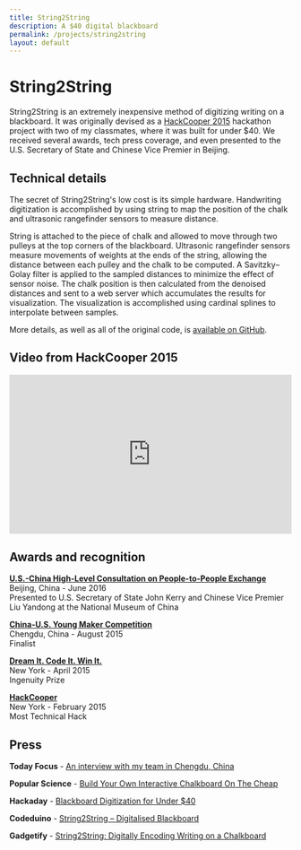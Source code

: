 ```yaml
---
title: String2String
description: A $40 digital blackboard
permalink: /projects/string2string
layout: default
---
```


<style>
.yt-container {
    position: relative;
    width: 100%;
    height: 0;
    padding-bottom: 56.25%;
}
.yt-video {
    position: absolute;
    top: 0;
    left: 0;
    width: 100%;
    height: 100%;
}
</style>

String2String
===

String2String is an extremely inexpensive method of digitizing writing on a blackboard. It was originally devised as a
[HackCooper 2015](http://pioneer.cooper.edu/2015/02/21/hack-cooper-2015/) hackathon project with two of my classmates,
where it was built for under $40.  We received several awards, tech press coverage, and even presented to the U.S. Secretary of State
and Chinese Vice Premier in Beijing.

Technical details
---

The secret of String2String's low cost is its simple hardware.  Handwriting digitization is accomplished by using string to map the position of
the chalk and ultrasonic rangefinder sensors to measure distance.

String is attached to the piece of chalk and allowed to move through two pulleys at the top corners of the blackboard.
Ultrasonic rangefinder sensors measure movements of weights at the ends of the string, allowing the distance between each pulley and the chalk to be computed.
A Savitzky–Golay filter is applied to the sampled distances to minimize the effect of sensor noise.
The chalk position is then calculated from the denoised distances and sent to a web server which accumulates the results for visualization.
The visualization is accomplished using cardinal splines to interpolate between samples.

More details, as well as all of the original code, is [available on GitHub](https://github.com/string2string/string2string).

Video from HackCooper 2015
---
<div class="yt-container">
<iframe src="https://www.youtube.com/embed/y1aw0IiamFM?rel=0" frameborder="0" allow="autoplay; encrypted-media" allowfullscreen class="yt-video"></iframe>
</div>

Awards and recognition
---

**[U.S.-China High-Level Consultation on People-to-People Exchange](http://www.china-embassy.org/eng/zgyw/t1371449.htm)** <br>
Beijing, China - June 2016 <br>
Presented to U.S. Secretary of State John Kerry and Chinese Vice Premier Liu Yandong at the National Museum of China

**[China-U.S. Young Maker Competition](https://chinausyoungmakercompetition.hackster.io/)** <br>
Chengdu, China - August 2015 <br>
Finalist

**[Dream It. Code It. Win It.](http://www.dreamitcodeitwinit.org/)** <br>
New York - April 2015 <br>
Ingenuity Prize

**[HackCooper](http://hackcooper.org/)** <br>
New York - February 2015 <br>
Most Technical Hack

Press
---

**Today Focus** - [An interview with my team in Chengdu, China](http://www.todayfocus.cn/p/4149.html)

**Popular Science** - [Build Your Own Interactive Chalkboard On The Cheap](https://www.popsci.com/build-your-own-interactive-whiteboard-under-40)

**Hackaday** - [Blackboard Digitization for Under $40](https://hackaday.com/2015/02/17/blackboard-digitization-for-under-40/)

**Codeduino** - [String2String – Digitalised Blackboard](https://codeduino.com/projects/games/string2string-digitalised-blackboard/)

**Gadgetify** - [String2String: Digitally Encoding Writing on a Chalkboard](http://www.gadgetify.com/string2string/)
